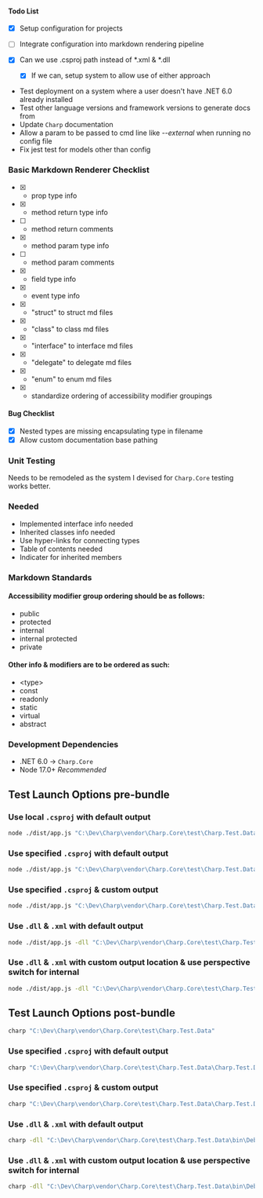 #### Todo List

- [x] Setup configuration for projects
- [ ] Integrate configuration into markdown rendering pipeline


- [x] Can we use .csproj path instead of *.xml & *.dll
  - [x] If we can, setup system to allow use of either approach
- Test deployment on a system where a user doesn't have .NET 6.0 already installed
- Test other language versions and framework versions to generate docs from
- Update `Charp` documentation
- Allow a param to be passed to cmd line like *--external* when running no config file
- Fix jest test for models other than config

### Basic Markdown Renderer Checklist

- [x] + prop type info
- [x] + method return type info
- [ ] + method return comments
- [x] + method param type info
- [ ] + method param comments
- [x] + field type info
- [x] + event type info
- [x] + "struct" to struct md files
- [x] + "class" to class md files
- [x] + "interface" to interface md files
- [x] + "delegate" to delegate md files
- [x] + "enum" to enum md files
- [x] + standardize ordering of accessibility modifier groupings

#### Bug Checklist

- [x] Nested types are missing encapsulating type in filename
- [x] Allow custom documentation base pathing

### Unit Testing

Needs to be remodeled as the system I devised for `Charp.Core` testing works better.

### Needed

- Implemented interface info needed
- Inherited classes info needed
- Use hyper-links for connecting types
- Table of contents needed
- Indicater for inherited members

### Markdown Standards

#### Accessibility modifier group ordering should be as follows:
- public
- protected
- internal
- internal protected
- private

#### Other info & modifiers are to be ordered as such:
- \<type\>
- const
- readonly
- static
- virtual
- abstract


### Development Dependencies

- .NET 6.0 -> `Charp.Core`
- Node 17.0+ *Recommended*

## Test Launch Options pre-bundle

### Use local `.csproj` with default output

```sh
node ./dist/app.js "C:\Dev\Charp\vendor\Charp.Core\test\Charp.Test.Data" -core "C:\Dev\Charp\vendor\Charp.Core\src\Charp.Runner\bin\Debug\net6.0\Charp.Runner.exe"
```

### Use specified `.csproj` with default output

```sh
node ./dist/app.js "C:\Dev\Charp\vendor\Charp.Core\test\Charp.Test.Data\Charp.Test.Data.csproj" -core "C:\Dev\Charp\vendor\Charp.Core\src\Charp.Runner\bin\Debug\net6.0\Charp.Runner.exe"
```

### Use specified `.csproj` & custom output

```sh
node ./dist/app.js "C:\Dev\Charp\vendor\Charp.Core\test\Charp.Test.Data\Charp.Test.Data.csproj" -o "example" -core "C:\Dev\Charp\vendor\Charp.Core\src\Charp.Runner\bin\Debug\net6.0\Charp.Runner.exe"
```

### Use `.dll` & `.xml` with default output
```sh
node ./dist/app.js -dll "C:\Dev\Charp\vendor\Charp.Core\test\Charp.Test.Data\bin\Debug\net6.0\Charp.Test.Data.dll" -xml "C:\Dev\Charp\vendor\Charp.Core\test\Charp.Test.Data\bin\Debug\net6.0\Charp.Test.Data.xml" -core "C:\Dev\Charp\vendor\Charp.Core\src\Charp.Runner\bin\Debug\net6.0\Charp.Runner.exe"
```
### Use `.dll` & `.xml` with custom output location & use perspective switch for internal

```sh
node ./dist/app.js -dll "C:\Dev\Charp\vendor\Charp.Core\test\Charp.Test.Data\bin\Debug\net6.0\Charp.Test.Data.dll" -xml "C:\Dev\Charp\vendor\Charp.Core\test\Charp.Test.Data\bin\Debug\net6.0\Charp.Test.Data.xml" -o "example/docs" -core "C:\Dev\Charp\vendor\Charp.Core\src\Charp.Runner\bin\Debug\net6.0\Charp.Runner.exe" --internal
```

## Test Launch Options post-bundle

```sh
charp "C:\Dev\Charp\vendor\Charp.Core\test\Charp.Test.Data"
```

### Use specified `.csproj` with default output

```sh
charp "C:\Dev\Charp\vendor\Charp.Core\test\Charp.Test.Data\Charp.Test.Data.csproj"
```

### Use specified `.csproj` & custom output

```sh
charp "C:\Dev\Charp\vendor\Charp.Core\test\Charp.Test.Data\Charp.Test.Data.csproj" -o example
```

### Use `.dll` & `.xml` with default output
```sh
charp -dll "C:\Dev\Charp\vendor\Charp.Core\test\Charp.Test.Data\bin\Debug\net6.0\Charp.Test.Data.dll" -xml "C:\Dev\Charp\vendor\Charp.Core\test\Charp.Test.Data\bin\Debug\net6.0\Charp.Test.Data.xml"
```
### Use `.dll` & `.xml` with custom output location & use perspective switch for internal

```sh
charp -dll "C:\Dev\Charp\vendor\Charp.Core\test\Charp.Test.Data\bin\Debug\net6.0\Charp.Test.Data.dll" -xml "C:\Dev\Charp\vendor\Charp.Core\test\Charp.Test.Data\bin\Debug\net6.0\Charp.Test.Data.xml" -o "example" --internal
```